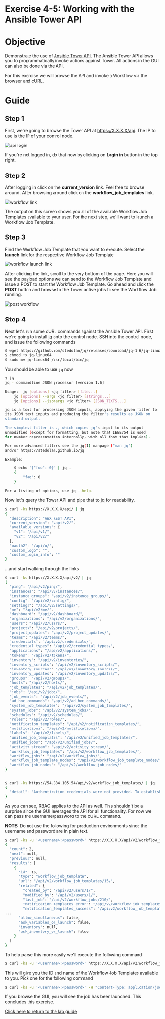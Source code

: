 # Exercise 4-5: Working with the Ansible Tower API

# Objective

Demonstrate the use of [Ansible Tower API](https://docs.ansible.com/ansible-tower/latest/html/towerapi/index.html). The Ansible Tower API allows you to programmatically invoke actions against Tower. All actions in the GUI can also be done via the API.

For this exercise we will browse the API and invoke a Workflow via the browser and cURL.

# Guide

## Step 1

First, we're going to browse the Tower API at https://X.X.X.X/api. The IP to use is the IP of your control node.

![api login](images/api_login.png)

If you're not logged in, do that now by clicking on **Login in** button in the top right. 

## Step 2

After logging in click on the **current_version** link. Feel free to browse around. After browsing around click on the **workflow_job_templates** link.

![workflow link](images/workflow_link.png)

The output on this screen shows you all of the available Workflow Job Templates available to your user. For the next step, we'll want to launch a Workflow Job Template.

## Step 3

Find the Workflow Job Template that you want to execute. Select the **launch** link for the respective Workflow Job Template

![workflow launch link](images/workflow_launch.png)

After clicking the link, scroll to the very bottom of the page. Here you will see the payload options we can send to the Workflow Job Template and issue a POST to start the Workflow Job Template. Go ahead and click the **POST** button and browse to the Tower active jobs to see the Workflow Job running.

![post workflow](images/post_launch.png)

## Step 4

Next let's run some cURL commands against the Ansible Tower API. First we're going to install [jq](https://stedolan.github.io/jq/) onto the control node. SSH into the control node, and issue the following commands

```bash
$ wget https://github.com/stedolan/jq/releases/download/jq-1.6/jq-linux64
$ chmod +x jq-linux64
$ sudo mv jq-linux64 /usr/local/bin/jq
```

You should be able to use `jq` now

```bash
$ jq
jq - commandline JSON processor [version 1.6]

Usage:	jq [options] <jq filter> [file...]
	jq [options] --args <jq filter> [strings...]
	jq [options] --jsonargs <jq filter> [JSON_TEXTS...]

jq is a tool for processing JSON inputs, applying the given filter to
its JSON text inputs and producing the filter's results as JSON on
standard output.

The simplest filter is ., which copies jq's input to its output
unmodified (except for formatting, but note that IEEE754 is used
for number representation internally, with all that that implies).

For more advanced filters see the jq(1) manpage ("man jq")
and/or https://stedolan.github.io/jq

Example:

	$ echo '{"foo": 0}' | jq .
	{
		"foo": 0
	}

For a listing of options, use jq --help.
```

Now let's query the Tower API and pipe that to jq for readability.

```bash
$ curl -ks https://X.X.X.X/api/ | jq
{
  "description": "AWX REST API",
  "current_version": "/api/v2/",
  "available_versions": {
    "v1": "/api/v1/",
    "v2": "/api/v2/"
  },
  "oauth2": "/api/o/",
  "custom_logo": "",
  "custom_login_info": ""
}
```

...and start walking through the links

```bash
$ curl -ks https://X.X.X.X/api/v2/ | jq
{
  "ping": "/api/v2/ping/",
  "instances": "/api/v2/instances/",
  "instance_groups": "/api/v2/instance_groups/",
  "config": "/api/v2/config/",
  "settings": "/api/v2/settings/",
  "me": "/api/v2/me/",
  "dashboard": "/api/v2/dashboard/",
  "organizations": "/api/v2/organizations/",
  "users": "/api/v2/users/",
  "projects": "/api/v2/projects/",
  "project_updates": "/api/v2/project_updates/",
  "teams": "/api/v2/teams/",
  "credentials": "/api/v2/credentials/",
  "credential_types": "/api/v2/credential_types/",
  "applications": "/api/v2/applications/",
  "tokens": "/api/v2/tokens/",
  "inventory": "/api/v2/inventories/",
  "inventory_scripts": "/api/v2/inventory_scripts/",
  "inventory_sources": "/api/v2/inventory_sources/",
  "inventory_updates": "/api/v2/inventory_updates/",
  "groups": "/api/v2/groups/",
  "hosts": "/api/v2/hosts/",
  "job_templates": "/api/v2/job_templates/",
  "jobs": "/api/v2/jobs/",
  "job_events": "/api/v2/job_events/",
  "ad_hoc_commands": "/api/v2/ad_hoc_commands/",
  "system_job_templates": "/api/v2/system_job_templates/",
  "system_jobs": "/api/v2/system_jobs/",
  "schedules": "/api/v2/schedules/",
  "roles": "/api/v2/roles/",
  "notification_templates": "/api/v2/notification_templates/",
  "notifications": "/api/v2/notifications/",
  "labels": "/api/v2/labels/",
  "unified_job_templates": "/api/v2/unified_job_templates/",
  "unified_jobs": "/api/v2/unified_jobs/",
  "activity_stream": "/api/v2/activity_stream/",
  "workflow_job_templates": "/api/v2/workflow_job_templates/",
  "workflow_jobs": "/api/v2/workflow_jobs/",
  "workflow_job_template_nodes": "/api/v2/workflow_job_template_nodes/",
  "workflow_job_nodes": "/api/v2/workflow_job_nodes/"
}


$ curl -ks https://54.184.105.54/api/v2/workflow_job_templates/ | jq
{
  "detail": "Authentication credentials were not provided. To establish a login session, visit /api/login/."
}
```

As you can see, RBAC applies to the API as well. This shouldn't be a surprise since the GUI leverages the API for all functionality. For now we can pass the username/password to the cURL command.

**NOTE:** Do not use the following for production environments since the username and password are in plain text.

```bash
$ curl -ks -u '<username>:<password>' https://X.X.X.X/api/v2/workflow_job_templates/ | jq
{
  "count": 2,
  "next": null,
  "previous": null,
  "results": [
    {
      "id": 15,
      "type": "workflow_job_template",
      "url": "/api/v2/workflow_job_templates/15/",
      "related": {
        "created_by": "/api/v2/users/1/",
        "modified_by": "/api/v2/users/1/",
        "last_job": "/api/v2/workflow_jobs/210/",
        "notification_templates_error": "/api/v2/workflow_job_templates/15/notification_templates_error/",
        "notification_templates_success": "/api/v2/workflow_job_templates/15/notification_templates_success/",
...
      "allow_simultaneous": false,
      "ask_variables_on_launch": false,
      "inventory": null,
      "ask_inventory_on_launch": false
    }
  ]
}
```

To help parse this more easily we'll execute the following command

```bash
$ curl -ks -u '<username>:<password>' https://X.X.X.X/api/v2/workflow_job_templates/ | jq '.results[] | "Workflow Template \(.id) is \(.name)"'
```

This will give you the ID and name of the Workflow Job Templates available to you. Pick one for the following command

```bash
$ curl -ks -u '<username>:<password>' -H "Content-Type: application/json" -X POST -d '{}' https://X.X.X.X/api/v2/workflow_job_templates/<id>/launch/
```

If you browse the GUI, you will see the job has been launched. This concludes this exercise.

[Click here to return to the lab guide](../README.md)
